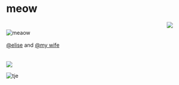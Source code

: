 # meow
ㅤㅤㅤㅤㅤㅤㅤㅤㅤㅤㅤㅤㅤㅤㅤㅤㅤㅤㅤㅤㅤㅤㅤㅤㅤㅤㅤㅤㅤㅤㅤㅤ
ㅤ![](https://komarev.com/ghpvc/?username=graveyardletters&color=4a6596&style=plastic&label=profile+views) 
![meaow](https://github.com/user-attachments/assets/6d80c80b-a06c-4e83-901f-938fda31a151)

[@elise](https://github.com/akechuu) and [@my wife](https://github.com/samudartha)
  ㅤㅤㅤㅤㅤㅤㅤㅤㅤㅤㅤㅤㅤㅤㅤㅤㅤㅤㅤㅤㅤㅤㅤㅤㅤㅤㅤㅤㅤㅤㅤㅤ

![](https://komarev.com/ghpvc/?username=graveyardletters&color=241d36&style=plastic&label=cuddle+is+ok+on+pt+)

![tje](https://github.com/user-attachments/assets/cd162342-f067-4e85-a9ee-675fabc6ff16)


